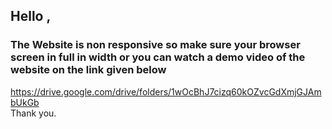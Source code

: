 ## Hello ,
### The Website is non responsive so make sure your browser screen in full in width or you can watch a demo video of the website on the link given below
https://drive.google.com/drive/folders/1wOcBhJ7cizq60kOZvcGdXmjGJAmbUkGb<br>
Thank you.
